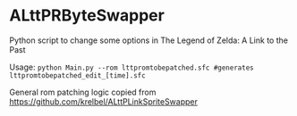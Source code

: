 # ALttPRByteSwapper
Python script to change some options in The Legend of Zelda: A Link to the Past

Usage: ```python Main.py --rom lttpromtobepatched.sfc #generates lttpromtobepatched_edit_[time].sfc```

General rom patching logic copied from https://github.com/krelbel/ALttPLinkSpriteSwapper
